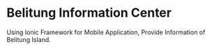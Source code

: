 # Belitung Information Center

Using Ionic Framework for Mobile Application, Provide Information of Belitung Island.
